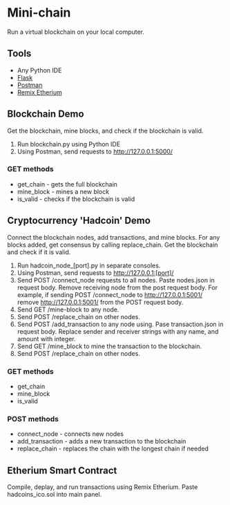 # Mini-chain
Run a virtual blockchain on your local computer.

## Tools
* Any Python IDE
* [Flask](https://flask.palletsprojects.com/en/1.1.x/)
* [Postman](https://www.getpostman.com/)
* [Remix Etherium](https://remix.ethereum.org)

## Blockchain Demo
Get the blockchain, mine blocks, and check if the blockchain is valid.

1. Run blockchain.py using Python IDE
2. Using Postman, send requests to http://127.0.0.1:5000/
### GET methods
* get_chain - gets the full blockchain
* mine_block - mines a new block
* is_valid - checks if the blockchain is valid

## Cryptocurrency 'Hadcoin' Demo
Connect the blockchain nodes, add transactions, and mine blocks. For any blocks added, get consensus by calling replace_chain. Get the blockchain and check if it is valid.

1. Run hadcoin_node_[port].py in separate consoles.
2. Using Postman, send requests to http://127.0.0.1:[port]/
3. Send POST /connect_node requests to all nodes. Paste nodes.json in request body. Remove receiving node from the post request body. For example, if sending POST /connect_node to http://127.0.0.1:5001/ remove http://127.0.0.1:5001/ from the POST request body.
5. Send GET /mine-block to any node.
6. Send POST /replace_chain on other nodes.
7. Send POST /add_transaction to any node using. Pase transaction.json in request body. Replace sender and receiver strings with any name, and amount with integer.
8. Send GET /mine_block to mine the transaction to the blockchain.
9. Send POST /replace_chain on other nodes.

### GET methods
* get_chain
* mine_block
* is_valid

### POST methods
* connect_node - connects new nodes
* add_transaction - adds a new transaction to the blockchain
* replace_chain - replaces the chain with the longest chain if needed

## Etherium Smart Contract
Compile, deplay, and run transactions using Remix Etherium.
Paste hadcoins_ico.sol into main panel.
